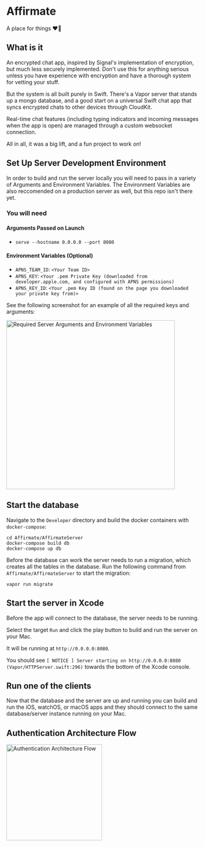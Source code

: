 # Affirmate

A place for things ❤️‍🔥

## What is it

An encrypted chat app, inspired by Signal's implementation of encryption, but much less securely implemented. Don't use this for anything serious unless you have experience with encryption and have a thorough system for vetting your stuff.

But the system is all built purely in Swift. There's a Vapor server that stands up a mongo database, and a good start on a universal Swift chat app that syncs encrypted chats to other devices through CloudKit.

Real-time chat features (including typing indicators and incoming messages when the app is open) are managed through a custom websocket connection.

All in all, it was a big lift, and a fun project to work on!

## Set Up Server Development Environment

In order to build and run the server locally you will need to pass in a variety of Arguments and Environment Variables. The Environment Variables are also reccomended on a production server as well, but this repo isn't there yet.

### You will need

#### Arguments Passed on Launch

* `serve --hostname 0.0.0.0 --port 8080`

#### Environment Variables (Optional)

* `APNS_TEAM_ID`: `<Your Team ID>`
* `APNS_KEY`: `<Your .pem Private Key (downloaded from developer.apple.com, and configured with APNS permissions)`
* `APNS_KEY_ID`: `<Your .pem Key ID (found on the page you downloaded your private key from)>`

See the following screenshot for an example of all the required keys and arguments:

<img width="440" alt="Required Server Arguments and Environment Variables" src="https://user-images.githubusercontent.com/5713359/186994861-bea4c1af-7d36-435f-be0f-1bdc808a0a88.png">

## Start the database

Navigate to the `Developer` directory and build the docker containers with `docker-compose`:

```shell
cd Affirmate/AffirmateServer
docker-compose build db
docker-compose up db
```

Before the database can work the server needs to run a migration, which creates all the tables in the database. Run the following command from `Affirmate/AffirmateServer` to start the migration:

```shell
vapor run migrate
```

## Start the server in Xcode

Before the app will connect to the database, the server needs to be running.

Select the target `Run` and click the play button to build and run the server on your Mac.

It will be running at `http://0.0.0.0:8080`.

You should see `[ NOTICE ] Server starting on http://0.0.0.0:8080 (Vapor/HTTPServer.swift:296)` towards the bottom of the Xcode console.

## Run one of the clients

Now that the database and the server are up and running you can build and run the iOS, watchOS, or macOS apps and they should connect to the same database/server instance running on your Mac.

## Authentication Architecture Flow

<img width="250" alt="Authentication Architecture Flow" src="https://user-images.githubusercontent.com/5713359/187051690-515e22ae-0728-4b4f-81cb-4771d5100b5d.png">
